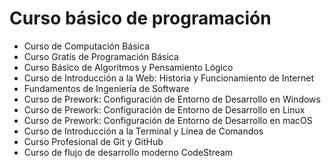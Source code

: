 # Curso básico de programación

- Curso de Computación Básica
- Curso Gratis de Programación Básica
- Curso Básico de Algoritmos y Pensamiento Lógico
- Curso de Introducción a la Web: Historia y Funcionamiento de Internet
- Fundamentos de Ingeniería de Software
- Curso de Prework: Configuración de Entorno de Desarrollo en Windows
- Curso de Prework: Configuración de Entorno de Desarrollo en Linux
- Curso de Prework: Configuración de Entorno de Desarrollo en macOS
- Curso de Introducción a la Terminal y Línea de Comandos
- Curso Profesional de Git y GitHub
- Curso de flujo de desarrollo moderno CodeStream